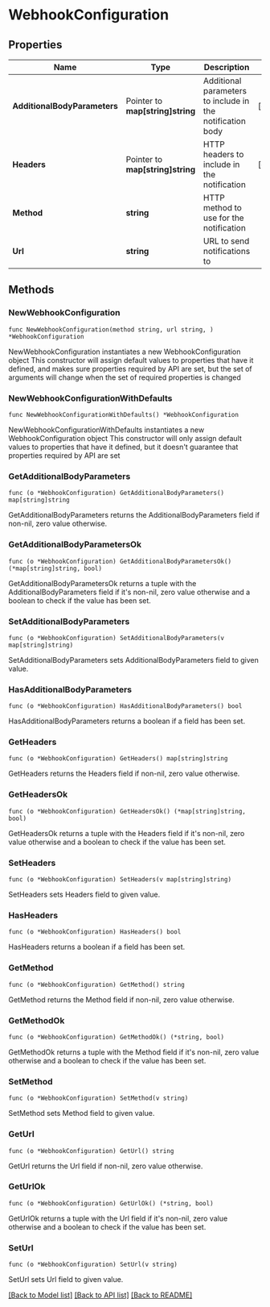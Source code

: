 # WebhookConfiguration

## Properties

Name | Type | Description | Notes
------------ | ------------- | ------------- | -------------
**AdditionalBodyParameters** | Pointer to **map[string]string** | Additional parameters to include in the notification body | [optional] 
**Headers** | Pointer to **map[string]string** | HTTP headers to include in the notification | [optional] 
**Method** | **string** | HTTP method to use for the notification | 
**Url** | **string** | URL to send notifications to | 

## Methods

### NewWebhookConfiguration

`func NewWebhookConfiguration(method string, url string, ) *WebhookConfiguration`

NewWebhookConfiguration instantiates a new WebhookConfiguration object
This constructor will assign default values to properties that have it defined,
and makes sure properties required by API are set, but the set of arguments
will change when the set of required properties is changed

### NewWebhookConfigurationWithDefaults

`func NewWebhookConfigurationWithDefaults() *WebhookConfiguration`

NewWebhookConfigurationWithDefaults instantiates a new WebhookConfiguration object
This constructor will only assign default values to properties that have it defined,
but it doesn't guarantee that properties required by API are set

### GetAdditionalBodyParameters

`func (o *WebhookConfiguration) GetAdditionalBodyParameters() map[string]string`

GetAdditionalBodyParameters returns the AdditionalBodyParameters field if non-nil, zero value otherwise.

### GetAdditionalBodyParametersOk

`func (o *WebhookConfiguration) GetAdditionalBodyParametersOk() (*map[string]string, bool)`

GetAdditionalBodyParametersOk returns a tuple with the AdditionalBodyParameters field if it's non-nil, zero value otherwise
and a boolean to check if the value has been set.

### SetAdditionalBodyParameters

`func (o *WebhookConfiguration) SetAdditionalBodyParameters(v map[string]string)`

SetAdditionalBodyParameters sets AdditionalBodyParameters field to given value.

### HasAdditionalBodyParameters

`func (o *WebhookConfiguration) HasAdditionalBodyParameters() bool`

HasAdditionalBodyParameters returns a boolean if a field has been set.

### GetHeaders

`func (o *WebhookConfiguration) GetHeaders() map[string]string`

GetHeaders returns the Headers field if non-nil, zero value otherwise.

### GetHeadersOk

`func (o *WebhookConfiguration) GetHeadersOk() (*map[string]string, bool)`

GetHeadersOk returns a tuple with the Headers field if it's non-nil, zero value otherwise
and a boolean to check if the value has been set.

### SetHeaders

`func (o *WebhookConfiguration) SetHeaders(v map[string]string)`

SetHeaders sets Headers field to given value.

### HasHeaders

`func (o *WebhookConfiguration) HasHeaders() bool`

HasHeaders returns a boolean if a field has been set.

### GetMethod

`func (o *WebhookConfiguration) GetMethod() string`

GetMethod returns the Method field if non-nil, zero value otherwise.

### GetMethodOk

`func (o *WebhookConfiguration) GetMethodOk() (*string, bool)`

GetMethodOk returns a tuple with the Method field if it's non-nil, zero value otherwise
and a boolean to check if the value has been set.

### SetMethod

`func (o *WebhookConfiguration) SetMethod(v string)`

SetMethod sets Method field to given value.


### GetUrl

`func (o *WebhookConfiguration) GetUrl() string`

GetUrl returns the Url field if non-nil, zero value otherwise.

### GetUrlOk

`func (o *WebhookConfiguration) GetUrlOk() (*string, bool)`

GetUrlOk returns a tuple with the Url field if it's non-nil, zero value otherwise
and a boolean to check if the value has been set.

### SetUrl

`func (o *WebhookConfiguration) SetUrl(v string)`

SetUrl sets Url field to given value.



[[Back to Model list]](../README.md#documentation-for-models) [[Back to API list]](../README.md#documentation-for-api-endpoints) [[Back to README]](../README.md)


